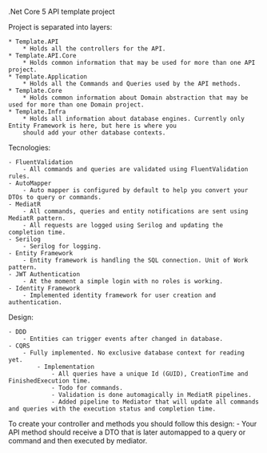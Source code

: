 .Net Core 5 API template project

Project is separated into layers:

	* Template.API
		* Holds all the controllers for the API.
	* Template.API.Core
		* Holds common information that may be used for more than one API project.
	* Template.Application
		* Holds all the Commands and Queries used by the API methods.
	* Template.Core
		* Holds common information about Domain abstraction that may be used for more than one Domain project.
	* Template.Infra
		* Holds all information about database engines. Currently only Entity Framework is here, but here is where you
		should add your other database contexts.

Tecnologies:

	- FluentValidation
		- All commands and queries are validated using FluentValidation rules.
	- AutoMapper
		- Auto mapper is configured by default to help you convert your DTOs to query or commands.
	- MediatR
		- All commands, queries and entity notifications are sent using MediatR pattern.
		- All requests are logged using Serilog and updating the completion time.
	- Serilog
		- Serilog for logging.
	- Entity Framework
		- Entity framework is handling the SQL connection. Unit of Work pattern.
	- JWT Authentication
		- At the moment a simple login with no roles is working.
	- Identity Framework
		- Implemented identity framework for user creation and authentication.

Design:

	- DDD
		- Entities can trigger events after changed in database.
	- CQRS
		- Fully implemented. No exclusive database context for reading yet.
			- Implementation
				- All queries have a unique Id (GUID), CreationTime and FinishedExecution time.
				- Todo for commands.
				- Validation is done automagically in MediatR pipelines.
				- Added pipeline to Mediator that will update all commands and queries with the execution status and completion time.

To create your controller and methods you should follow this design:
	- Your API method should receive a DTO that is later automapped to a query or command and then executed by mediator.
